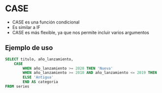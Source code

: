 # CASE

- CASE es una función condicional
- Es similar a IF
- CASE es más flexible, ya que nos permite incluir varios argumentos

## Ejemplo de uso
```sql
SELECT titulo, año_lanzamiento,
    CASE
        WHEN año_lanzamiento >= 2020 THEN 'Nueva'
        WHEN año_lanzamiento >= 2010 AND año_lanzamiento <= 2019 THEN 'Clásica'
        ELSE 'Antigua'
        END AS categoria
FROM series
```